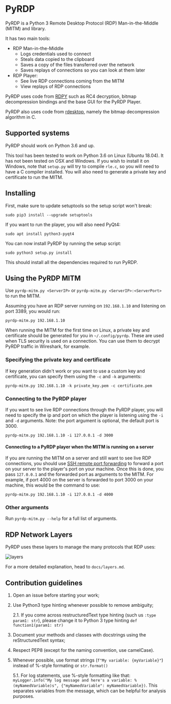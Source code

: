 # PyRDP

PyRDP is a Python 3 Remote Desktop Protocol (RDP) Man-in-the-Middle (MITM) and library.

It has two main tools:
- RDP Man-in-the-Middle
    - Logs credentials used to connect
    - Steals data copied to the clipboard
    - Saves a copy of the files transferred over the network
    - Saves replays of connections so you can look at them later
- RDP Player:
    - See live RDP connections coming from the MITM
    - View replays of RDP connections

PyRDP uses code from [RDPY](https://github.com/citronneur/rdpy) such as RC4 decryption, bitmap decompression bindings and
the base GUI for the PyRDP Player.

PyRDP also uses code from [rdesktop](https://github.com/rdesktop/rdesktop), namely the bitmap decompression algorithm in C.

## Supported systems
PyRDP should work on Python 3.6 and up.

This tool has been tested to work on Python 3.6 on Linux (Ubuntu 18.04). It has not been tested on OSX and Windows.
If you wish to install it on Windows, note that `setup.py` will try to compile `rle.c`, so you will need to have a C
compiler installed. You will also need to generate a private key and certificate to run the MITM.

## Installing

First, make sure to update setuptools so the setup script won't break:

```
sudo pip3 install --upgrade setuptools
```

If you want to run the player, you will also need PyQt4:

```
sudo apt install python3-pyqt4
```

You can now install PyRDP by running the setup script:

```
sudo python3 setup.py install
```

This should install all the dependencies required to run PyRDP.

## Using the PyRDP MITM
Use `pyrdp-mitm.py <ServerIP>` or `pyrdp-mitm.py <ServerIP>:<ServerPort>` to run the MITM.

Assuming you have an RDP server running on `192.168.1.10` and listening on port 3389, you would run:

```
pyrdp-mitm.py 192.168.1.10
```

When running the MITM for the first time on Linux, a private key and certificate should be generated for you in `~/.config/pyrdp`.
These are used when TLS security is used on a connection. You can use them to decrypt PyRDP traffic in Wireshark, for
example.

### Specifying the private key and certificate
If key generation didn't work or you want to use a custom key and certificate, you can specify them using the
`-c` and `-k` arguments:

```
pyrdp-mitm.py 192.168.1.10 -k private_key.pem -c certificate.pem
``` 

### Connecting to the PyRDP player
If you want to see live RDP connections through the PyRDP player, you will need to specify the ip and port on which the
player is listening using the `-i` and `-d` arguments. Note: the port argument is optional, the default port is 3000.

```
pyrdp-mitm.py 192.168.1.10 -i 127.0.0.1 -d 3000
```

#### Connecting to a PyRDP player when the MITM is running on a server
If you are running the MITM on a server and still want to see live RDP connections, you should use
[SSH remote port forwarding](https://www.booleanworld.com/guide-ssh-port-forwarding-tunnelling/)
to forward a port on your server to the player's port on your machine. Once this is done, you pass `127.0.0.1` and the forwarded
port as arguments to the MITM. For example, if port 4000 on the server is forwarded to port 3000 on your machine, this would
be the command to use:

```
pyrdp-mitm.py 192.168.1.10 -i 127.0.0.1 -d 4000
```

### Other arguments
Run `pyrdp-mitm.py --help` for a full list of arguments.

## RDP Network Layers

PyRDP uses these layers to manage the many protocols that RDP uses:

![layers](https://user-images.githubusercontent.com/14599855/49668060-03421400-fa2b-11e8-8843-cabfb46d34b4.png)

For a more detailed explanation, head to `docs/layers.md`.

## Contribution guidelines

1. Open an issue before starting your work;
2. Use Python3 type hinting whenever possible to remove ambiguity;

    2.1. If you come across restructuredText type hinting (such us `:type param1: str`), please change it to Python 3 type hinting `def function1(param1: str)`
3. Document your methods and classes with docstrings using the reStructuredText syntax;
4. Respect PEP8 (except for the naming convention, use camelCase).
5. Whenever possible, use format strings (`f"My variable: {myVariable}"`) instead of %-style formating or `str.format()`

    5.1. For log statements, use %-style formatting like that: `myLogger.info("My log message and here's a variable: %(myNamedVariable)s", {"myNamedVariable": myNamedVariable})`.
    This separates variables from the message, which can be helpful for analysis purposes. 
